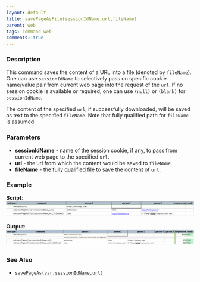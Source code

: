 ```yaml
---
layout: default
title: savePageAsFile(sessionIdName,url,fileName)
parent: web
tags: command web
comments: true
---
```


### Description
This command saves the content of a URL into a file (denoted by `fileName`). One can use `sessionIdName` to selectively 
pass on specific cookie name/value pair from current web page into the request of the `url`. If no session cookie is 
available or required, one can use `(null)` or `(blank)` for `sessionIdName`.

The content of the specified `url`, if successfully downloaded, will be saved as text to the specified `fileName`. 
Note that fully qualified path for `fileName` is assumed.


### Parameters
- **sessionIdName** - name of the session cookie, if any, to pass from current web page to the specified `url`.
- **url** - the url from which the content would be saved to `fileName`.
- **fileName** - the fully qualified file to save the content of `url`.


### Example
**Script**:<br/>
![](image/savePageAsFile_01.png)

**Output**:<br/>
![](image/savePageAsFile_02.png)


### See Also
- [`savePageAs(var,sessionIdName,url)`](savePageAs(var,sessionIdName,url))

